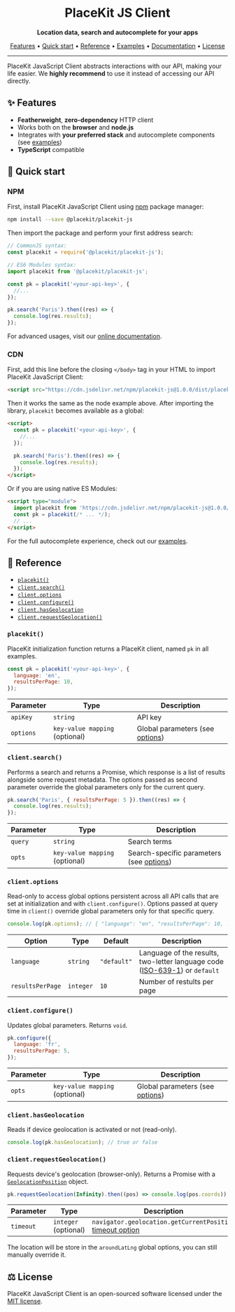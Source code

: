 <h1 align="center">
  PlaceKit JS Client
</h1>

<p align="center">
  <b>Location data, search and autocomplete for your apps</b>
</p>

<p align="center">
  <a href="#-features">Features</a> • 
  <a href="#-quick-start">Quick start</a> • 
  <a href="#-reference">Reference</a> • 
  <a href="./examples">Examples</a> • 
  <a href="https://placekit.io/docs">Documentation</a> • 
  <a href="#%EF%B8%8F-license">License</a>
</p>

---

PlaceKit JavaScript Client abstracts interactions with our API, making your life easier. We **highly recommend** to use it instead of accessing our API directly.

## ✨ Features

- **Featherweight**, **zero-dependency** HTTP client
- Works both on the **browser** and **node.js**
- Integrates with **your preferred stack** and autocomplete components (see [examples](./examples))
- **TypeScript** compatible

## 🎯 Quick start

### NPM

First, install PlaceKit JavaScript Client using [npm](https://docs.npmjs.com/getting-started) package manager:

```sh
npm install --save @placekit/placekit-js
```

Then import the package and perform your first address search:

```js
// CommonJS syntax:
const placekit = require('@placekit/placekit-js');

// ES6 Modules syntax:
import placekit from '@placekit/placekit-js';

const pk = placekit('<your-api-key>', {
  //...
});

pk.search('Paris').then((res) => {
  console.log(res.results);
});
```

For advanced usages, visit our [online documentation](https://placekit.io/docs).

### CDN

First, add this line before the closing `</body>` tag in your HTML to import PlaceKit JavaScript Client:

```html
<script src="https://cdn.jsdelivr.net/npm/placekit-js@1.0.0/dist/placekit.umd.js"></script>
```

Then it works the same as the node example above.
After importing the library, `placekit` becomes available as a global:

```html
<script>
  const pk = placekit('<your-api-key>', {
    //...
  });

  pk.search('Paris').then((res) => {
    console.log(res.results);
  });
</script>
```

Or if you are using native ES Modules:

```html
<script type="module">
  import placekit from 'https://cdn.jsdelivr.net/npm/placekit-js@1.0.0/dist/placekit.esm.js';
  const pk = placekit(/* ... */);
  // ...
</script>
```

For the full autocomplete experience, check out our [examples](./examples).

## 🧰 Reference

- [`placekit()`](#placekit)
- [`client.search()`](#clientsearch)
- [`client.options`](#clientoptions)
- [`client.configure()`](#clientconfigure)
- [`client.hasGeolocation`](#clienthasGeolocation)
- [`client.requestGeolocation()`](#clientrequestGeolocation)

### `placekit()`

PlaceKit initialization function returns a PlaceKit client, named `pk` in all examples.

```js
const pk = placekit('<your-api-key>', {
  language: 'en',
  resultsPerPage: 10,
});
```

| Parameter | Type | Description |
| --- | --- | --- |
| `apiKey` | `string` | API key |
| `options` | `key-value mapping` (optional) | Global parameters (see [options](#clientoptions)) |

### `client.search()`

Performs a search and returns a Promise, which response is a list of results alongside some request metadata.
The options passed as second parameter override the global parameters only for the current query.

```js
pk.search('Paris', { resultsPerPage: 5 }).then((res) => {
  console.log(res.results);
});
```

| Parameter | Type | Description |
| --- | --- | --- |
| `query` | `string` | Search terms |
| `opts` | `key-value mapping` (optional) | Search-specific parameters (see [options](#clientoptions)) |

### `client.options`

Read-only to access global options persistent across all API calls that are set at initialization and with `client.configure()`.
Options passed at query time in `client()` override global parameters only for that specific query.

```js
console.log(pk.options); // { "language": "en", "resultsPerPage": 10, ... }
```

| Option | Type | Default | Description |
| --- | --- | --- | --- |
| `language` | `string` | `"default"` | Language of the results, two-letter language code ([ISO-639-1](https://www.google.com/search?client=safari&rls=en&q=iso-639-1&ie=UTF-8&oe=UTF-8)) or `default` |
| `resultsPerPage` | `integer` | `10` | Number of restults per page |

### `client.configure()`

Updates global parameters. Returns `void`.

```js
pk.configure({
  language: 'fr',
  resultsPerPage: 5,
});
```

| Parameter | Type | Description |
| --- | --- | --- |
| `opts` | `key-value mapping` (optional) | Global parameters (see [options](#clientoptions)) |

### `client.hasGeolocation`

Reads if device geolocation is activated or not (read-only).

```js
console.log(pk.hasGeolocation); // true or false
```

### `client.requestGeolocation()`

Requests device's geolocation (browser-only). Returns a Promise with a [`GeolocationPosition`](https://developer.mozilla.org/en-US/docs/Web/API/GeolocationPosition) object.

```js
pk.requestGeolocation(Infinity).then((pos) => console.log(pos.coords));
```

| Parameter | Type | Description |
| --- | --- | --- |
| `timeout` | `integer` (optional) | `navigator.geolocation.getCurrentPosition` [timeout option](https://developer.mozilla.org/en-US/docs/Web/API/Geolocation/getCurrentPosition) |

The location will be store in the `aroundLatLng` global options, you can still manually override it.

## ⚖️ License

PlaceKit JavaScript Client is an open-sourced software licensed under the [MIT license](./LICENSE).
